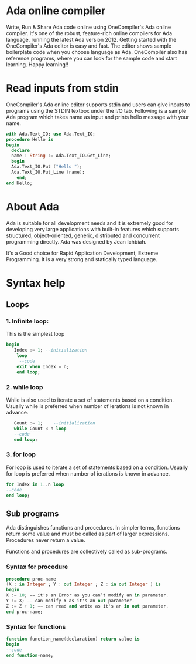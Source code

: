 # Ada online compiler

Write, Run & Share Ada code online using OneCompiler's Ada online compiler. It's one of the robust, feature-rich online compilers for Ada language, running the latest Ada version 2012. Getting started with the OneCompiler's Ada editor is easy and fast. The editor shows sample boilerplate code when you choose language as Ada. OneCompiler also has reference programs, where you can look for the sample code and start learning. Happy learning!!

# Read inputs from stdin

OneCompiler's Ada online editor supports stdin and users can give inputs to programs using the STDIN textbox under the I/O tab. Following is a sample Ada program which takes name as input and prints hello message with your name.

```ada
with Ada.Text_IO; use Ada.Text_IO;
procedure Hello is
begin
  declare
  name : String := Ada.Text_IO.Get_Line;
  begin
  Ada.Text_IO.Put ("Hello ");
  Ada.Text_IO.Put_Line (name);
	end;
end Hello;
```
# About Ada

Ada is suitable for all development needs and it is extremely good for developing very large applications with built-in features which supports structured, object-oriented, generic, distributed and concurrent programming directly. Ada was designed by Jean Ichbiah.

It's a Good choice for Rapid Application Development, Extreme Programming. It is a very strong and statically typed language.


# Syntax help
## Loops
### 1. Infinite loop:

This is the simplest loop

```ada
begin
   Index := 1; --initialization
    loop                            
     --code
	exit when Index = n;
	end loop;
```
### 2. while loop

While is also used to iterate a set of statements based on a condition. Usually while is preferred when number of ierations is not known in advance.

```ada
   Count := 1;    --initialization
   while Count < n loop  
   --code
   end loop;
```

### 3. for loop
For loop is used to iterate a set of statements based on a condition. Usually for loop is preferred when number of ierations is known in advance.

```ada
for Index in 1..n loop          
--code
end loop;
```
## Sub programs

Ada distinguishes functions and procedures. In simpler terms, functions return some value and must be called as part of larger expressions. Procedures never return a value.

Functions and procedures are collectively called as sub-programs.

### Syntax for procedure

```ada
procedure proc-name
(X : in Integer ; Y : out Integer ; Z : in out Integer ) is
begin
X := 10; −− it's an Error as you can’t modify an in parameter.
Y := X; −− can modify Y as it's an out parameter.
Z := Z + 1; −− can read and write as it's an in out parameter.
end proc-name;
```
### Syntax for functions

```ada
function function_name(declaration) return value is
begin
--code
end function-name;
```